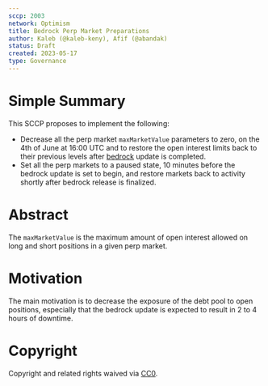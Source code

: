 ```yaml
---
sccp: 2003
network: Optimism
title: Bedrock Perp Market Preparations
author: Kaleb (@kaleb-keny), Afif (@abandak)
status: Draft
created: 2023-05-17
type: Governance
---
```


# Simple Summary

This SCCP proposes to implement the following:
- Decrease all the perp market `maxMarketValue` parameters to zero, on the 4th of June at 16:00 UTC and to restore the open interest limits back to their previous levels after [bedrock](https://oplabs.notion.site/Bedrock-Mission-Control-EXTERNAL-fca344b1f799447cb1bcf3aae62157c5) update is completed.
- Set all the perp markets to a paused state, 10 minutes before the bedrock update is set to begin, and restore markets back to activity shortly after bedrock release is finalized.

# Abstract

The `maxMarketValue` is the maximum amount of open interest allowed on long and short positions in a given perp market.

# Motivation

The main motivation is to decrease the exposure of the debt pool to open positions, especially that the bedrock update is expected to result in 2 to 4 hours of downtime.

# Copyright

Copyright and related rights waived via [CC0](https://creativecommons.org/publicdomain/zero/1.0/).